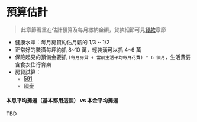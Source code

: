 # 預算估計

> 此章節著重在估計預算及每月繳納金額，貸款細節可見[貸款](../buy/loan.md)章節

- 健康水準：每月房貸約佔月薪的 1/3 ~ 1/2
- 正常好的裝潢每坪約抓 8~10 萬，輕裝潢可以抓 4~6 萬
- 保險起見的預備金要抓 `(每月房貸 + 當前生活平均每月花費) * 6 個月`，生活費要含食衣住行育樂
- 房貸試算：
    - [591](https://mortgage.591.com.tw/calculator)
    - [國泰](https://www.cathaybk.com.tw/cathaybk/personal/loan/calculator/mortgage-monthly-payments/)

#### 本息平均攤還（基本都用這個） vs 本金平均攤還
TBD
